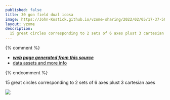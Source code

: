 ```yaml
---
published: false
title: 30 gon field dual icosa 
image: https://John-Kostick.github.io/vzome-sharing/2022/02/05/17-37-50-30-gon-field-icosa-WIP-2/30-gon-field-icosa-WIP-2.png
layout: vzome
description:
  15 great circles corresponding to 2 sets of 6 axes plust 3 cartesian axes
---
```


{% comment %}
 - [***web page generated from this source***][post]
 - [data assets and more info][github]

[post]: <https://John-Kostick.github.io/vzome-sharing/2022/02/05/30-gon-field-icosa-WIP-2-17-37-50.html>
[github]: <https://github.com/John-Kostick/vzome-sharing/tree/main/2022/02/05/17-37-50-30-gon-field-icosa-WIP-2/>
{% endcomment %}

  15 great circles corresponding to 2 sets of 6 axes plust 3 cartesian axes

<vzome-viewer style="width: 100%; height: 100vh;"
       src="https://John-Kostick.github.io/vzome-sharing/2022/02/05/17-37-50-30-gon-field-icosa-WIP-2/30-gon-field-icosa-WIP-2.vZome" >
  <img src="https://John-Kostick.github.io/vzome-sharing/2022/02/05/17-37-50-30-gon-field-icosa-WIP-2/30-gon-field-icosa-WIP-2.png" />
</vzome-viewer>
